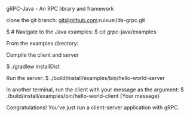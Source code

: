 gRPC-Java - An RPC library and framework

clone the git branch: git@github.com:ruixuel/ds-grpc.git

$ # Navigate to the Java examples:
$ cd grpc-java/examples

From the examples directory:

Compile the client and server

$ ./gradlew installDist

Run the server:
$ ./build/install/examples/bin/hello-world-server

In another terminal, run the client with your message as the argument:
$ ./build/install/examples/bin/hello-world-client {Your message}

Congratulations! You’ve just run a client-server application with gRPC.